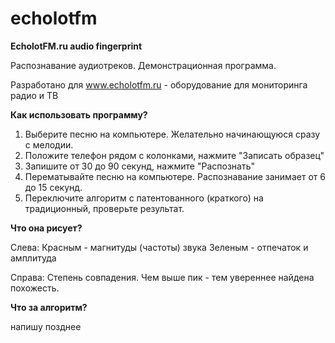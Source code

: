 # echolotfm

**EcholotFM.ru audio fingerprint**

Распознавание аудиотреков. Демонстрационная программа.

Разработано для www.echolotfm.ru - оборудование для мониторинга радио и ТВ


**Как использовать программу?**

1. Выберите песню на компьютере. Желательно начинающуюся сразу с мелодии.
2. Положите телефон рядом с колонками, нажмите "Записать образец"
3. Запишите от 30 до 90 секунд, нажмите "Распознать"
4. Перематывайте песню на компьютере. Распознавание занимает от 6 до 15 секунд.
5. Переключите алгоритм с патентованного (краткого) на традиционный, проверьте результат.

**Что она рисует?**

Слева: 
Красным - магнитуды (частоты) звука
Зеленым - отпечаток и амплитуда

Справа:
Степень совпадения. Чем выше пик - тем увереннее найдена похожесть. 

**Что за алгоритм?**

напишу позднее
